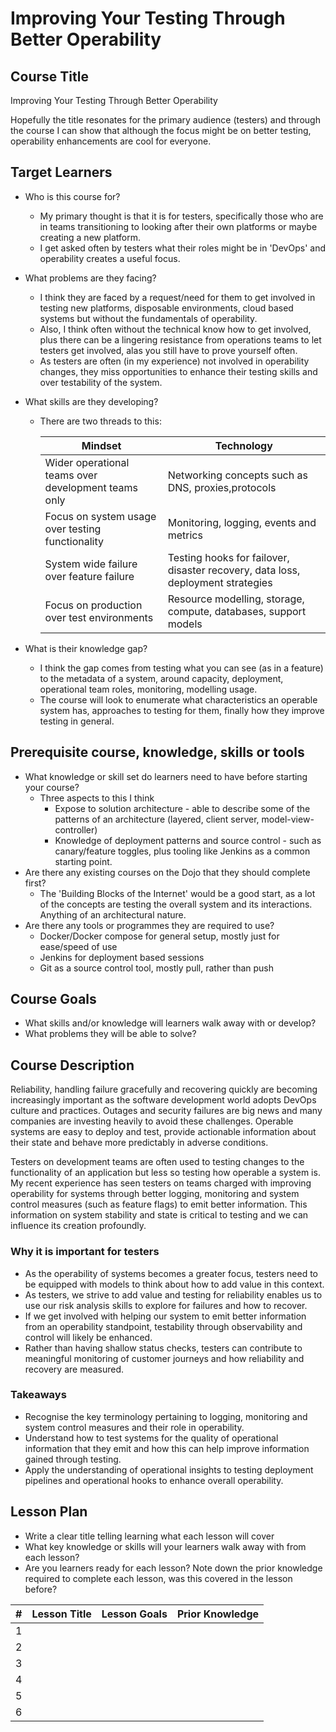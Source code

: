 # Improving Your Testing Through Better Operability

## Course Title

Improving Your Testing Through Better Operability

Hopefully the title resonates for the primary audience (testers) and through the course I can show that although the focus might be on better testing, operability enhancements are cool for everyone.

## Target Learners

* Who is this course for?
  * My primary thought is that it is for testers, specifically those who are in teams transitioning to looking after their own platforms or maybe creating a new platform.
  * I get asked often by testers what their roles might be in 'DevOps' and operability creates a useful focus.
* What problems are they facing?
  * I think they are faced by a request/need for them to get involved in testing new platforms, disposable environments, cloud based systems but without the fundamentals of operability.
  * Also, I think often without the technical know how to get involved, plus there can be a lingering resistance from operations teams to let testers get involved, alas you still have to prove yourself often.
  * As testers are often (in my experience) not involved in operability changes, they miss opportunities to enhance their testing skills and over testability of the system.
* What skills are they developing?
  * There are two threads to this:

    | Mindset | Technology |
    |---|---|
    |Wider operational teams over development teams only| Networking concepts such as DNS, proxies,protocols|
    |Focus on system usage over testing functionality| Monitoring, logging, events and metrics|
    |System wide failure over feature failure| Testing hooks for failover, disaster recovery, data loss, deployment strategies|
    |Focus on production over test environments|Resource modelling, storage, compute, databases, support models|

* What is their knowledge gap?
  * I think the gap comes from testing what you can see (as in a feature) to the metadata of a system, around capacity, deployment, operational team roles, monitoring, modelling usage.
  * The course will look to enumerate what characteristics an operable system has, approaches to testing for them, finally how they improve testing in general.
  
## Prerequisite course, knowledge, skills or tools

* What knowledge or skill set do learners need to have before starting your course?
  * Three aspects to this I think
    * Expose to solution architecture - able to describe some of the patterns of an architecture (layered, client server, model-view-controller)
    * Knowledge of deployment patterns and source control - such as canary/feature toggles, plus tooling like Jenkins as a common starting point.  
* Are there any existing courses on the Dojo that they should complete first?
  * The 'Building Blocks of the Internet' would be a good start, as a lot of the concepts are testing the overall system and its interactions. Anything of an architectural nature.
* Are there any tools or programmes they are required to use?
  * Docker/Docker compose for general setup, mostly just for ease/speed of use
  * Jenkins for deployment based sessions
  * Git as a source control tool, mostly pull, rather than push

## Course Goals

* What skills and/or knowledge will learners walk away with or develop?
* What problems they will be able to solve?

## Course Description

Reliability, handling failure gracefully and recovering quickly are becoming increasingly important as the software development world adopts DevOps culture and practices. Outages and security failures are big news and many companies are investing heavily to avoid these challenges. Operable systems are easy to deploy and test, provide actionable information about their state and behave more predictably in adverse conditions.

Testers on development teams are often used to testing changes to the functionality of an application but less so testing how operable a system is. My recent experience has seen testers on teams charged with improving operability for systems through better logging, monitoring and system control measures (such as feature flags) to emit better information. This information on system stability and state is critical to testing and we can influence its creation profoundly.

### Why it is important for testers

* As the operability of systems becomes a greater focus, testers need to be equipped with models to think about how to add value in this context.
* As testers, we strive to add value and testing for reliability enables us to use our risk analysis skills to explore for failures and how to recover.
* If we get involved with helping our system to emit better information from an operability standpoint, testability through observability and control will likely be enhanced.
* Rather than having shallow status checks, testers can contribute to meaningful monitoring of customer journeys and how reliability and recovery are measured.

### Takeaways

* Recognise the key terminology pertaining to logging, monitoring and system control measures and their role in operability.
* Understand how to test systems for the quality of operational information that they emit and how this can help improve information gained through testing.
* Apply the understanding of operational insights to testing deployment pipelines and operational hooks to enhance overall operability.

## Lesson Plan

* Write a clear title telling learning what each lesson will cover
* What key knowledge or skills will your learners walk away with from each lesson?
* Are you learners ready for each lesson? Note down the prior knowledge required to complete each lesson, was this covered in the lesson before?

|#|Lesson Title|Lesson Goals|Prior Knowledge|
|---|---|---|---|
|1||||
|2||||
|3||||
|4||||
|5||||
|6||||
